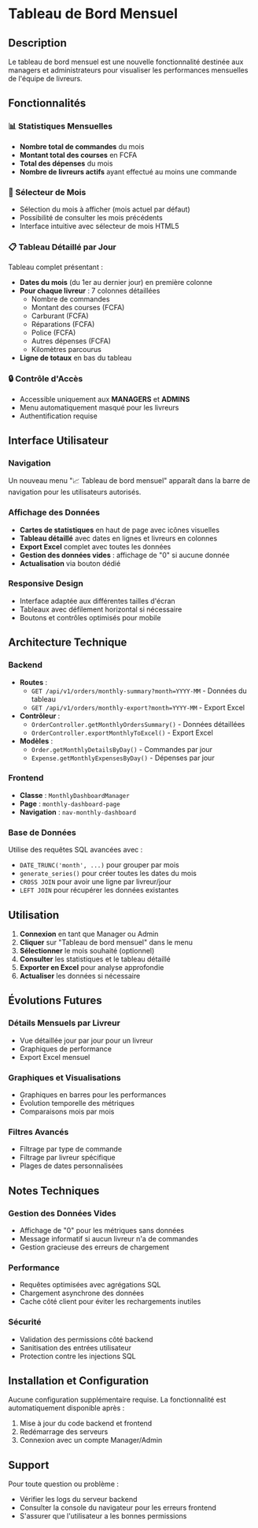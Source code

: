 # Tableau de Bord Mensuel

## Description
Le tableau de bord mensuel est une nouvelle fonctionnalité destinée aux managers et administrateurs pour visualiser les performances mensuelles de l'équipe de livreurs.

## Fonctionnalités

### 📊 Statistiques Mensuelles
- **Nombre total de commandes** du mois
- **Montant total des courses** en FCFA
- **Total des dépenses** du mois
- **Nombre de livreurs actifs** ayant effectué au moins une commande

### 📅 Sélecteur de Mois
- Sélection du mois à afficher (mois actuel par défaut)
- Possibilité de consulter les mois précédents
- Interface intuitive avec sélecteur de mois HTML5

### 📋 Tableau Détaillé par Jour
Tableau complet présentant :
- **Dates du mois** (du 1er au dernier jour) en première colonne
- **Pour chaque livreur** : 7 colonnes détaillées
  - Nombre de commandes
  - Montant des courses (FCFA)
  - Carburant (FCFA)
  - Réparations (FCFA)
  - Police (FCFA)
  - Autres dépenses (FCFA)
  - Kilomètres parcourus
- **Ligne de totaux** en bas du tableau

### 🔒 Contrôle d'Accès
- Accessible uniquement aux **MANAGERS** et **ADMINS**
- Menu automatiquement masqué pour les livreurs
- Authentification requise

## Interface Utilisateur

### Navigation
Un nouveau menu "📈 Tableau de bord mensuel" apparaît dans la barre de navigation pour les utilisateurs autorisés.

### Affichage des Données
- **Cartes de statistiques** en haut de page avec icônes visuelles
- **Tableau détaillé** avec dates en lignes et livreurs en colonnes
- **Export Excel** complet avec toutes les données
- **Gestion des données vides** : affichage de "0" si aucune donnée
- **Actualisation** via bouton dédié

### Responsive Design
- Interface adaptée aux différentes tailles d'écran
- Tableaux avec défilement horizontal si nécessaire
- Boutons et contrôles optimisés pour mobile

## Architecture Technique

### Backend
- **Routes** : 
  - `GET /api/v1/orders/monthly-summary?month=YYYY-MM` - Données du tableau
  - `GET /api/v1/orders/monthly-export?month=YYYY-MM` - Export Excel
- **Contrôleur** : 
  - `OrderController.getMonthlyOrdersSummary()` - Données détaillées
  - `OrderController.exportMonthlyToExcel()` - Export Excel
- **Modèles** : 
  - `Order.getMonthlyDetailsByDay()` - Commandes par jour
  - `Expense.getMonthlyExpensesByDay()` - Dépenses par jour

### Frontend
- **Classe** : `MonthlyDashboardManager`
- **Page** : `monthly-dashboard-page`
- **Navigation** : `nav-monthly-dashboard`

### Base de Données
Utilise des requêtes SQL avancées avec :
- `DATE_TRUNC('month', ...)` pour grouper par mois
- `generate_series()` pour créer toutes les dates du mois
- `CROSS JOIN` pour avoir une ligne par livreur/jour
- `LEFT JOIN` pour récupérer les données existantes

## Utilisation

1. **Connexion** en tant que Manager ou Admin
2. **Cliquer** sur "Tableau de bord mensuel" dans le menu
3. **Sélectionner** le mois souhaité (optionnel)
4. **Consulter** les statistiques et le tableau détaillé
5. **Exporter en Excel** pour analyse approfondie
6. **Actualiser** les données si nécessaire

## Évolutions Futures

### Détails Mensuels par Livreur
- Vue détaillée jour par jour pour un livreur
- Graphiques de performance
- Export Excel mensuel

### Graphiques et Visualisations
- Graphiques en barres pour les performances
- Évolution temporelle des métriques
- Comparaisons mois par mois

### Filtres Avancés
- Filtrage par type de commande
- Filtrage par livreur spécifique
- Plages de dates personnalisées

## Notes Techniques

### Gestion des Données Vides
- Affichage de "0" pour les métriques sans données
- Message informatif si aucun livreur n'a de commandes
- Gestion gracieuse des erreurs de chargement

### Performance
- Requêtes optimisées avec agrégations SQL
- Chargement asynchrone des données
- Cache côté client pour éviter les rechargements inutiles

### Sécurité
- Validation des permissions côté backend
- Sanitisation des entrées utilisateur
- Protection contre les injections SQL

## Installation et Configuration

Aucune configuration supplémentaire requise. La fonctionnalité est automatiquement disponible après :
1. Mise à jour du code backend et frontend
2. Redémarrage des serveurs
3. Connexion avec un compte Manager/Admin

## Support

Pour toute question ou problème :
- Vérifier les logs du serveur backend
- Consulter la console du navigateur pour les erreurs frontend
- S'assurer que l'utilisateur a les bonnes permissions 